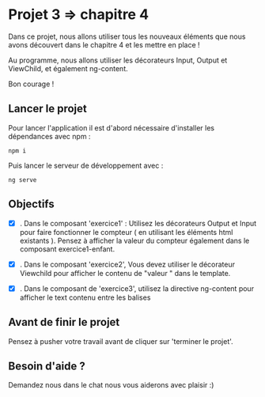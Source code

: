 # Projet 3 => chapitre 4

Dans ce projet, nous allons utiliser tous les nouveaux éléments que nous avons découvert dans le chapitre 4 et les mettre en place !

Au programme, nous allons utiliser les décorateurs Input, Output et ViewChild, et également ng-content.

Bon courage !

## Lancer le projet

Pour lancer l'application il est d'abord nécessaire d'installer les dépendances avec npm : 

`npm i`

Puis lancer le serveur de développement avec : 

`ng serve`

## Objectifs
* [X] . Dans le composant 'exercice1' : Utilisez les décorateurs Output et Input pour faire fonctionner le compteur
 ( en utilisant les éléments html existants ). Pensez à afficher la valeur du compteur également dans le composant exercice1-enfant.

* [X] . Dans le composant 'exercice2', Vous devez utiliser le décorateur Viewchild pour afficher le contenu de "valeur
" dans le template.

* [X] . Dans le composant de 'exercice3', utilisez la directive ng-content pour afficher le text contenu entre les
 balises <app-exercice3-enfant></app-exercice3-enfant>

      
## Avant de finir le projet

Pensez à pusher votre travail avant de cliquer sur 'terminer le projet'.

## Besoin d'aide ?

Demandez nous dans le chat nous vous aiderons avec plaisir :)

